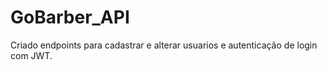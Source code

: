 # GoBarber_API

Criado endpoints para cadastrar e alterar usuarios e autenticação de login com JWT.
